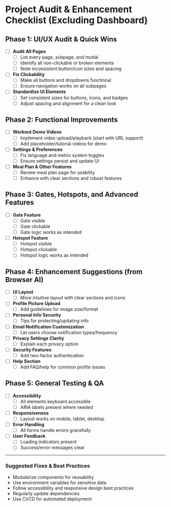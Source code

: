 # Project Audit & Enhancement Checklist (Excluding Dashboard)

## Phase 1: UI/UX Audit & Quick Wins
- [ ] **Audit All Pages**
  - [ ] List every page, subpage, and modal
  - [ ] Identify all non-clickable or broken elements
  - [ ] Note inconsistent button/icon sizes and spacing
- [ ] **Fix Clickability**
  - [ ] Make all buttons and dropdowns functional
  - [ ] Ensure navigation works on all subpages
- [ ] **Standardize UI Elements**
  - [ ] Set consistent sizes for buttons, icons, and badges
  - [ ] Adjust spacing and alignment for a clean look

## Phase 2: Functional Improvements
- [ ] **Workout Demo Videos**
  - [ ] Implement video upload/playback (start with URL support)
  - [ ] Add placeholder/tutorial videos for demo
- [ ] **Settings & Preferences**
  - [ ] Fix language and metric system toggles
  - [ ] Ensure settings persist and update UI
- [ ] **Meal Plan & Other Features**
  - [ ] Review meal plan page for usability
  - [ ] Enhance with clear sections and robust features

## Phase 3: Gates, Hotspots, and Advanced Features
- [ ] **Gate Feature**
  - [ ] Gate visible
  - [ ] Gate clickable
  - [ ] Gate logic works as intended
- [ ] **Hotspot Feature**
  - [ ] Hotspot visible
  - [ ] Hotspot clickable
  - [ ] Hotspot logic works as intended

## Phase 4: Enhancement Suggestions (from Browser AI)
- [ ] **UI Layout**
  - [ ] More intuitive layout with clear sections and icons
- [ ] **Profile Picture Upload**
  - [ ] Add guidelines for image size/format
- [ ] **Personal Info Security**
  - [ ] Tips for protecting/updating info
- [ ] **Email Notification Customization**
  - [ ] Let users choose notification types/frequency
- [ ] **Privacy Settings Clarity**
  - [ ] Explain each privacy option
- [ ] **Security Features**
  - [ ] Add two-factor authentication
- [ ] **Help Section**
  - [ ] Add FAQ/help for common profile issues

## Phase 5: General Testing & QA
- [ ] **Accessibility**
  - [ ] All elements keyboard accessible
  - [ ] ARIA labels present where needed
- [ ] **Responsiveness**
  - [ ] Layout works on mobile, tablet, desktop
- [ ] **Error Handling**
  - [ ] All forms handle errors gracefully
- [ ] **User Feedback**
  - [ ] Loading indicators present
  - [ ] Success/error messages clear

---

### Suggested Fixes & Best Practices
- Modularize components for reusability
- Use environment variables for sensitive data
- Follow accessibility and responsive design best practices
- Regularly update dependencies
- Use CI/CD for automated deployment 